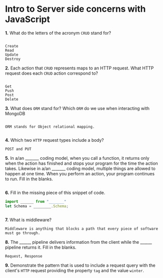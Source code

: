 # Intro to Server side concerns with JavaScript

**1.** What do the letters of the acronym `CRUD` stand for?

```

Create
Read
Update
Destroy 

```
**2.** Each action that `CRUD` represents maps to an HTTP request. What HTTP request does each `CRUD` action correspond to?

```

Get
Push
Post 
Delete

```
**3.** What does `ORM` stand for? Which `ORM` do we use when interacting with MongoDB
<!-- enter you answer in the space below -->
```

ORM stands for Object relational mapping.


```
**4.** Which two `HTTP` request types include a body?
<!-- enter you answer in the space below -->
```
POST and PUT

```
**5.** In a/an _______ coding model, when you call a function, it returns only when the action has finished and stops your program for the time the action takes. Likewise in a/an _______ coding model, multiple things are allowed to happen at one time. When you perform an action, your program continues to run.  Fill in the blanks.
<!-- enter you answer in the space below -->
```

```

**6.** Fill in the missing piece of this snippet of code.
```js
import ______ from "_______"
let Schema = ________.Schema;
```
<!-- enter you answer in the space below -->
```

```
**7.** What is middleware?
<!-- enter you answer in the space below -->
```
Middleware is anything that blocks a path that every piece of software must go through.

```
**8.** The ______ pipeline delivers information from the client while the ______ pipeline returns it. Fill in the blanks. 
<!-- enter you answer in the space below -->
```
Request, Response 

```
**9.** 
Demonstrate the pattern that is used to include a request query with the client's `HTTP` request providing the property `tag` and the value `winter`.
<!-- enter you answer in the space below -->
```

```